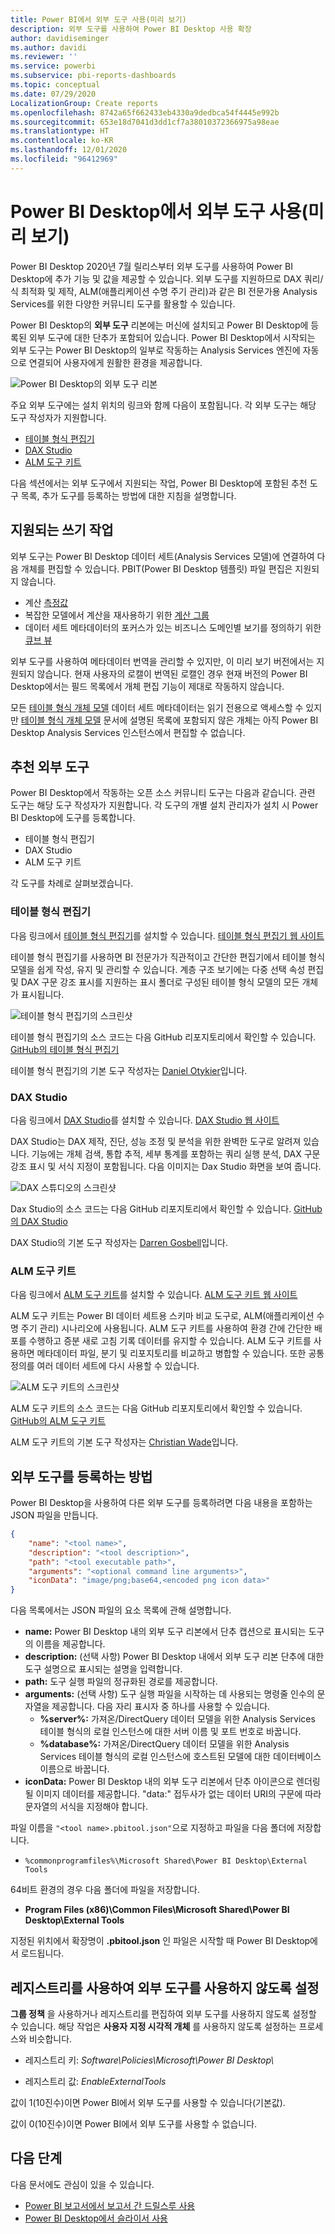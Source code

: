 ```yaml
---
title: Power BI에서 외부 도구 사용(미리 보기)
description: 외부 도구를 사용하여 Power BI Desktop 사용 확장
author: davidiseminger
ms.author: davidi
ms.reviewer: ''
ms.service: powerbi
ms.subservice: pbi-reports-dashboards
ms.topic: conceptual
ms.date: 07/29/2020
LocalizationGroup: Create reports
ms.openlocfilehash: 8742a65f662433eb4330a9dedbca54f4445e992b
ms.sourcegitcommit: 653e18d7041d3dd1cf7a38010372366975a98eae
ms.translationtype: HT
ms.contentlocale: ko-KR
ms.lasthandoff: 12/01/2020
ms.locfileid: "96412969"
---
```

# <a name="using-external-tools-in-power-bi-desktop-preview"></a>Power BI Desktop에서 외부 도구 사용(미리 보기)

Power BI Desktop 2020년 7월 릴리스부터 외부 도구를 사용하여 Power BI Desktop에 추가 기능 및 값을 제공할 수 있습니다. 외부 도구를 지원하므로 DAX 쿼리/식 최적화 및 제작, ALM(애플리케이션 수명 주기 관리)과 같은 BI 전문가용 Analysis Services를 위한 다양한 커뮤니티 도구를 활용할 수 있습니다.

Power BI Desktop의 **외부 도구** 리본에는 머신에 설치되고 Power BI Desktop에 등록된 외부 도구에 대한 단추가 포함되어 있습니다. Power BI Desktop에서 시작되는 외부 도구는 Power BI Desktop의 일부로 작동하는 Analysis Services 엔진에 자동으로 연결되어 사용자에게 원활한 환경을 제공합니다.

![Power BI Desktop의 외부 도구 리본](media/desktop-external-tools/desktop-external-tools-01.png)

주요 외부 도구에는 설치 위치의 링크와 함께 다음이 포함됩니다. 각 외부 도구는 해당 도구 작성자가 지원합니다.

* [테이블 형식 편집기](https://tabulareditor.com/)
* [DAX Studio](https://daxstudio.org)
* [ALM 도구 키트](http://alm-toolkit.com)


다음 섹션에서는 외부 도구에서 지원되는 작업, Power BI Desktop에 포함된 추천 도구 목록, 추가 도구를 등록하는 방법에 대한 지침을 설명합니다.

## <a name="supported-write-operations"></a>지원되는 쓰기 작업

외부 도구는 Power BI Desktop 데이터 세트(Analysis Services 모델)에 연결하여 다음 개체를 편집할 수 있습니다. PBIT(Power BI Desktop 템플릿) 파일 편집은 지원되지 않습니다.

* 계산 [측정값](/analysis-services/tabular-models/measures-ssas-tabular)
* 복잡한 모델에서 계산을 재사용하기 위한 [계산 그룹](/analysis-services/tabular-models/calculation-groups)
* 데이터 세트 메타데이터의 포커스가 있는 비즈니스 도메인별 보기를 정의하기 위한 [큐브 뷰](/analysis-services/tabular-models/perspectives-ssas-tabular)

외부 도구를 사용하여 메타데이터 번역을 관리할 수 있지만, 이 미리 보기 버전에서는 지원되지 않습니다. 현재 사용자의 로캘이 번역된 로캘인 경우 현재 버전의 Power BI Desktop에서는 필드 목록에서 개체 편집 기능이 제대로 작동하지 않습니다. 

모든 [테이블 형식 개체 모델](/analysis-services/tom/introduction-to-the-tabular-object-model-tom-in-analysis-services-amo) 데이터 세트 메타데이터는 읽기 전용으로 액세스할 수 있지만 [테이블 형식 개체 모델](/analysis-services/tom/introduction-to-the-tabular-object-model-tom-in-analysis-services-amo) 문서에 설명된 목록에 포함되지 않은 개체는 아직 Power BI Desktop Analysis Services 인스턴스에서 편집할 수 없습니다.


## <a name="featured-external-tools"></a>추천 외부 도구

Power BI Desktop에서 작동하는 오픈 소스 커뮤니티 도구는 다음과 같습니다. 관련 도구는 해당 도구 작성자가 지원합니다. 각 도구의 개별 설치 관리자가 설치 시 Power BI Desktop에 도구를 등록합니다.

* 테이블 형식 편집기
* DAX Studio
* ALM 도구 키트

각 도구를 차례로 살펴보겠습니다.

### <a name="tabular-editor"></a>테이블 형식 편집기

다음 링크에서 [테이블 형식 편집기](https://tabulareditor.com/)를 설치할 수 있습니다. [테이블 형식 편집기 웹 사이트](https://tabulareditor.com/)

테이블 형식 편집기를 사용하면 BI 전문가가 직관적이고 간단한 편집기에서 테이블 형식 모델을 쉽게 작성, 유지 및 관리할 수 있습니다. 계층 구조 보기에는 다중 선택 속성 편집 및 DAX 구문 강조 표시를 지원하는 표시 폴더로 구성된 테이블 형식 모델의 모든 개체가 표시됩니다.

![테이블 형식 편집기의 스크린샷](media/desktop-external-tools/desktop-external-tools-02.png)

테이블 형식 편집기의 소스 코드는 다음 GitHub 리포지토리에서 확인할 수 있습니다. [GitHub의 테이블 형식 편집기](https://github.com/otykier/TabularEditor)

테이블 형식 편집기의 기본 도구 작성자는 [Daniel Otykier](https://www.linkedin.com/in/daniel-otykier-2231876)입니다.


### <a name="dax-studio"></a>DAX Studio

다음 링크에서 [DAX Studio](https://daxstudio.org)를 설치할 수 있습니다. [DAX Studio 웹 사이트](https://daxstudio.org)

DAX Studio는 DAX 제작, 진단, 성능 조정 및 분석을 위한 완벽한 도구로 알려져 있습니다. 기능에는 개체 검색, 통합 추적, 세부 통계를 포함하는 쿼리 실행 분석, DAX 구문 강조 표시 및 서식 지정이 포함됩니다. 다음 이미지는 Dax Studio 화면을 보여 줍니다. 

![DAX 스튜디오의 스크린샷](media/desktop-external-tools/desktop-external-tools-03.png)

Dax Studio의 소스 코드는 다음 GitHub 리포지토리에서 확인할 수 있습니다. [GitHub의 DAX Studio](https://github.com/DaxStudio/DaxStudio)

DAX Studio의 기본 도구 작성자는 [Darren Gosbell](https://www.linkedin.com/in/darrengosbell)입니다.

### <a name="alm-toolkit"></a>ALM 도구 키트

다음 링크에서 [ALM 도구 키트](http://alm-toolkit.com)를 설치할 수 있습니다. [ALM 도구 키트 웹 사이트](http://alm-toolkit.com)

ALM 도구 키트는 Power BI 데이터 세트용 스키마 비교 도구로, ALM(애플리케이션 수명 주기 관리) 시나리오에 사용됩니다. ALM 도구 키트를 사용하여 환경 간에 간단한 배포를 수행하고 증분 새로 고침 기록 데이터를 유지할 수 있습니다. ALM 도구 키트를 사용하면 메타데이터 파일, 분기 및 리포지토리를 비교하고 병합할 수 있습니다. 또한 공통 정의를 여러 데이터 세트에 다시 사용할 수 있습니다.

![ALM 도구 키트의 스크린샷](media/desktop-external-tools/desktop-external-tools-04.png)

ALM 도구 키트의 소스 코드는 다음 GitHub 리포지토리에서 확인할 수 있습니다. [GitHub의 ALM 도구 키트](https://github.com/microsoft/analysis-services)

ALM 도구 키트의 기본 도구 작성자는 [Christian Wade](https://www.linkedin.com/in/christianwade1)입니다.


## <a name="how-to-register-external-tools"></a>외부 도구를 등록하는 방법

Power BI Desktop을 사용하여 다른 외부 도구를 등록하려면 다음 내용을 포함하는 JSON 파일을 만듭니다.

```json
{
    "name": "<tool name>",
    "description": "<tool description>",
    "path": "<tool executable path>",
    "arguments": "<optional command line arguments>",
    "iconData": "image/png;base64,<encoded png icon data>"
}
```

다음 목록에서는 JSON 파일의 요소 목록에 관해 설명합니다.
 
* **name:** Power BI Desktop 내의 외부 도구 리본에서 단추 캡션으로 표시되는 도구의 이름을 제공합니다.
* **description:** (선택 사항) Power BI Desktop 내에서 외부 도구 리본 단추에 대한 도구 설명으로 표시되는 설명을 입력합니다.
* **path:** 도구 실행 파일의 정규화된 경로를 제공합니다.
* **arguments:** (선택 사항) 도구 실행 파일을 시작하는 데 사용되는 명령줄 인수의 문자열을 제공합니다. 다음 자리 표시자 중 하나를 사용할 수 있습니다.
    * **%server%:** 가져온/DirectQuery 데이터 모델을 위한 Analysis Services 테이블 형식의 로컬 인스턴스에 대한 서버 이름 및 포트 번호로 바꿉니다.
    * **%database%:** 가져온/DirectQuery 데이터 모델을 위한 Analysis Services 테이블 형식의 로컬 인스턴스에 호스트된 모델에 대한 데이터베이스 이름으로 바꿉니다.
* **iconData:** Power BI Desktop 내의 외부 도구 리본에서 단추 아이콘으로 렌더링될 이미지 데이터를 제공합니다. "data:" 접두사가 없는 데이터 URI의 구문에 따라 문자열의 서식을 지정해야 합니다.
 
파일 이름을 `"<tool name>.pbitool.json"`으로 지정하고 파일을 다음 폴더에 저장합니다.

* `%commonprogramfiles%\Microsoft Shared\Power BI Desktop\External Tools`

64비트 환경의 경우 다음 폴더에 파일을 저장합니다.

* **Program Files (x86)\Common Files\Microsoft Shared\Power BI Desktop\External Tools**

지정된 위치에서 확장명이 **.pbitool.json** 인 파일은 시작할 때 Power BI Desktop에서 로드됩니다.

## <a name="disabling-external-tools-using-the-registry"></a>레지스트리를 사용하여 외부 도구를 사용하지 않도록 설정

**그룹 정책** 을 사용하거나 레지스트리를 편집하여 외부 도구를 사용하지 않도록 설정할 수 있습니다. 해당 작업은 **사용자 지정 시각적 개체** 를 사용하지 않도록 설정하는 프로세스와 비슷합니다.

* 레지스트리 키: *Software\Policies\Microsoft\Power BI Desktop\\*

* 레지스트리 값: *EnableExternalTools*

값이 1(10진수)이면 Power BI에서 외부 도구를 사용할 수 있습니다(기본값).

값이 0(10진수)이면 Power BI에서 외부 도구를 사용할 수 없습니다.


## <a name="next-steps"></a>다음 단계

다음 문서에도 관심이 있을 수 있습니다.

* [Power BI 보고서에서 보고서 간 드릴스루 사용](desktop-cross-report-drill-through.md)
* [Power BI Desktop에서 슬라이서 사용](../visuals/power-bi-visualization-slicers.md)